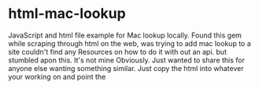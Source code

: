 # html-mac-lookup
JavaScript and html file example for Mac lookup locally.
Found this gem while scraping through html on the web, was trying to add mac lookup to a site couldn't 
find any Resources on how to do it with out an api. but stumbled apon this. It's not mine Obviously.
Just wanted to share this for anyone else wanting something similar. Just copy the html into whatever your working on and point the <script> to the location you have the manuf.js file stored. should work just fine.
